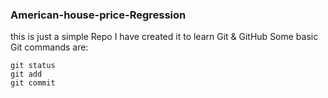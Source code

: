 ### American-house-price-Regression
this is just a simple Repo I have created it to learn Git &amp; GitHub
Some basic Git commands are:
```
git status
git add
git commit
```
